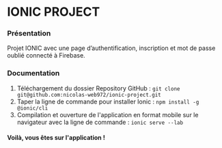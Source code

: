 # IONIC PROJECT

### Présentation

  Projet IONIC avec une page d’authentification, inscription et mot de passe oublié connecté à Firebase.

### Documentation

  1. Téléchargement du dossier Repository GitHub :
     `git clone git@github.com:nicolas-web972/ionic-project.git`
  2. Taper la ligne de commande pour installer Ionic : `npm install -g @ionic/cli`
  3. Compilation et ouverture de l'application en format mobile sur le navigateur avec la ligne de commande :
     `ionic serve --lab`

 #### Voilà, vous êtes sur l'application !
